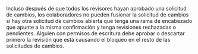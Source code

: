 Incluso después de que todos los revisores hayan aprobado una solicitud de cambios, los colaboradores no pueden fusionar la solicitud de cambios si hay otra solicitud de cambios abierta que tenga una rama de encabezado que apunte a la misma confirmación y tenga revisiones rechazadas o pendientes. Alguien con permisos de escritura debe aprobar o descartar primero la revisión que está causando el bloqueo en el resto de las solicitudes de cambios.
